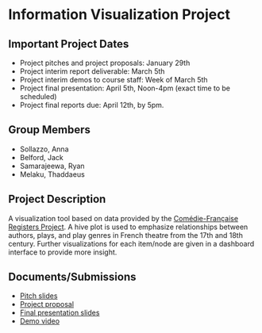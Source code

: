 # Information Visualization Project

## Important Project Dates
- Project pitches and project proposals: January 29th
- Project interim report deliverable: March 5th
- Project interim demos to course staff: Week of March 5th
- Project final presentation: April 5th, Noon-4pm (exact time to be scheduled)
- Project final reports due: April 12th, by 5pm.

## Group Members
- Sollazzo, Anna
- Belford, Jack
- Samarajeewa, Ryan
- Melaku, Thaddaeus

## Project Description
A visualization tool based on data provided by the [Comédie-Française Registers Project](http://cfregisters.org/). A hive plot is used to emphasize relationships between authors, plays, and play genres in French theatre from the 17th and 18th century. Further visualizations for each item/node are given in a dashboard interface to provide more insight. 

## Documents/Submissions
* [Pitch slides](pitch_slides.pdf)
* [Project proposal](proposal.md)
* [Final presentation slides](final_presentation_slides.pdf)
* [Demo video](https://drive.google.com/file/d/1yhouVW1MtJnriU4Zj86ZvJurHt6cgTs5/view?usp=sharing)
